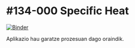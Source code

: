 # #134-000 Specific Heat

[![Binder](https://mybinder.org/badge_logo.svg)](https://mybinder.org/v2/gh/Ikergym/MinervaLab/AplikazioBerriak?filepath=apps%2Fstat_mech%2FSpecific_Heat.ipynb)

Aplikazio hau garatze prozesuan dago oraindik.
